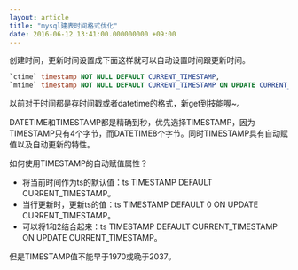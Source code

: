 ```yaml
---
layout: article
title: "mysql建表时间格式优化"
date: 2016-06-12 13:41:00.000000000 +09:00
---
```


创建时间，更新时间设置成下面这样就可以自动设置时间跟更新时间。

``` sql
`ctime` timestamp NOT NULL DEFAULT CURRENT_TIMESTAMP,
`mtime` timestamp NOT NULL DEFAULT CURRENT_TIMESTAMP ON UPDATE CURRENT_TIMESTAMP,
```

以前对于时间都是存时间戳或者datetime的格式，新get到技能喔~。

DATETIME和TIMESTAMP都是精确到秒，优先选择TIMESTAMP，因为TIMESTAMP只有4个字节，而DATETIME8个字节。同时TIMESTAMP具有自动赋值以及自动更新的特性。

如何使用TIMESTAMP的自动赋值属性？
* 将当前时间作为ts的默认值：ts TIMESTAMP DEFAULT CURRENT_TIMESTAMP。
* 当行更新时，更新ts的值：ts TIMESTAMP DEFAULT 0 ON UPDATE CURRENT_TIMESTAMP。
* 可以将1和2结合起来：ts TIMESTAMP DEFAULT CURRENT_TIMESTAMP ON UPDATE CURRENT_TIMESTAMP。

但是TIMESTAMP值不能早于1970或晚于2037。
